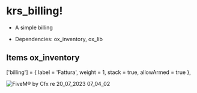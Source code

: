# krs_billing!

* A simple billing

* Dependencies:  ox_inventory, ox_lib

## Items ox_inventory

['billing'] = {
		label = 'Fattura',
		weight = 1,
		stack = true,
		allowArmed = true
	},


![FiveM® by Cfx re 20_07_2023 07_04_02](https://github.com/KRS-KAROS/krs_billing/assets/131356071/6417993b-96ff-4250-a7a6-0f2512799ab6)
